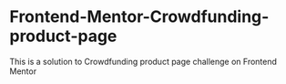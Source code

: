# Frontend-Mentor-Crowdfunding-product-page
This is a solution to Crowdfunding product page challenge on Frontend Mentor
